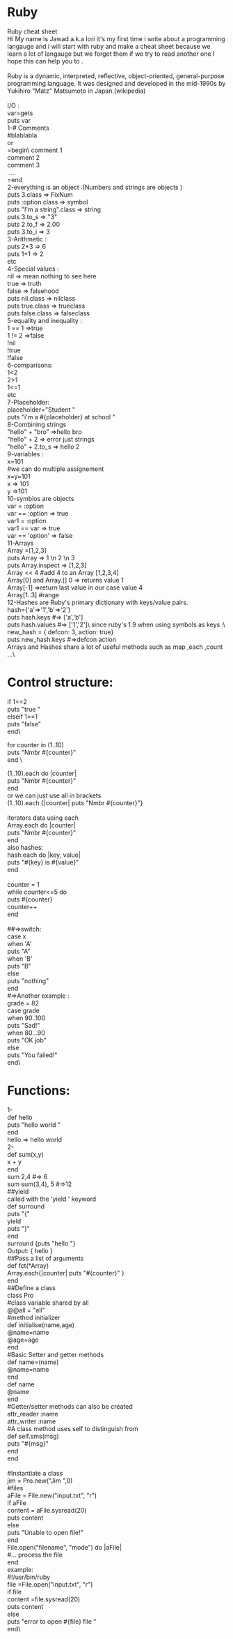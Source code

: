 # Ruby
Ruby cheat sheet \
Hi My name is Jawad a.k.a Iori it's my first time i write about a programming langauge and i will start with ruby and make a cheat sheet  because we learn a lot of langauge but we forget them if we try to read another one 
I hope this can help you to .
\
\
Ruby is a dynamic, interpreted, reflective, object-oriented, general-purpose programming language. 
It was designed and developed in the mid-1990s by Yukihiro "Matz" Matsumoto in Japan.(wikipedia)
\
\
I/O :\
var=gets\
puts var\
1-# Comments\
#blablabla \
or \
=begin\ 
comment 1\
comment 2\
comment 3\
.....\
=end \
2-everything is an object :(Numbers and strings are objects )\
puts 3.class   => FixNum \
puts :option.class  => symbol\
puts "I'm a string".class => string  \
puts 3.to_s    => "3"\
puts 2.to_f   =>  2.00\
puts 3.to_i   => 3 \
3-Arithmetic :\
puts 2*3 => 6 \
puts 1+1 => 2 \
etc \
4-Special values :\
nil   => mean nothing to see here\
true  => truth\
false => falsehood\
puts nil.class  => nilclass\
puts true.class => trueclass\
puts false.class => falseclass\
5-equality and inequality :\
 1 == 1  =>true \
 1 != 2  =>false\
 !nil \
 !true \
 !false\
 6-comparisons:\
 1<2\
 2>1\
 1<=1\
 etc \
7-Placeholder:\
placeholder="Student "\
puts "i'm a #{placeholder} at school "\
8-Combining strings \
"hello" + "bro"  =>hello bro \
"hello" + 2 => error just strings \
"hello" + 2.to_s  => hello 2 \
9-variables :\
x=101 \
#we can do multiple assignement \
x=y=101 \
x => 101 \
y =>101\
10-symblos are objects \
var = :option \
var == :option => true \
var1 = :option \
var1 == var => true \
var  == 'option' => false \
11-Arrays \
Array =[1,2,3]\
puts Array => 1 \n 2 \n 3 \
puts Array.inspect => [1,2,3]\
Array << 4  #add 4 to an Array [1,2,3,4]\
Array[0] and Array.[] 0  => returns value 1 \
Array[-1] =>return last value in our case value 4 \
Array[1..3]  #range \
12-Hashes are Ruby's primary dictionary with keys/value pairs.\
hash={'a'=>'1','b'=>'2'}\
puts hash.keys #=> ['a','b']\
puts hash.values #=> ['1','2']\ 
since ruby's 1.9 when using symbols as keys :\ 
new_hash = { defcon: 3, action: true}\
puts new_hash.keys #=>defcon action\
Arrays and Hashes share a lot of useful methods such  as map ,each ,count ...\
#  Control structure:
if 1==2 \
 puts "true "\
elseif 1==1 \
 puts "false"\
end\

for counter in (1..10)\
   puts "Nmbr #{counter}"\
end \

(1..10).each do |counter|\
  puts "Nmbr #{counter}"\
end   \
or we can just use all in brackets\
(1..10).each {|counter| puts "Nmbr #{counter}"}\
\
iterators data using each \
Array.each do |counter|\
  puts "Nmbr #{counter}"\
end\
 also hashes:\
 hash.each do |key, value|\
  puts "#{key} is #{value}"\
end\
\
counter = 1\
while counter<=5  do\
   puts #{counter}\
   counter++\
end   \
\
##=>switch:\
 case x \
 when 'A'\
 puts "A"\
 when 'B'\
 puts "B"\
 else\
 puts "nothing"\
 end\
 #=>Another example :\
 grade = 82\
case grade\
    when 90..100\
      puts "Sad!"\
    when 80...90\
      puts "OK job" \
    else\
      puts "You failed!"\
end\

# Functions:
1- \
def hello\
  puts "hello world "\
end \
 hello => hello world \
2-\
def sum(x,y)\
  x + y\
end\
sum 2,4 #=> 6\
sum sum(3,4), 5 #=>12\
##yield\
called with the 'yield ' keyword \
def surround \
  puts "{"\
  yield\
  puts "}"\
end\
surround {puts "hello "}\
Output:    { hello } \
##Pass a list of arguments\
def fct(*Array)\
Array.each{|counter| puts "#{counter}" } \
end\
##Define a class\
class Pro\
#class variable shared by all \
 @@all = "all"\
 #method initializer\
def initialise(name,age)\
  @name=name\
  @age=age \
 end \
 #Basic Setter and getter methods \
 def name=(name)\
    @name=name\
 end\
 def name \
   @name\
 end       \
 #Getter/setter methods can also be created \
 attr_reader :name\
 attr_writer :name\
#A class method uses self to distinguish from\
def self.sms(msg)\
   puts "#{msg}"\
end\
end \
\
#Instantiate a class\
jim = Pro.new("Jim ",0)\
#files\
aFile = File.new("input.txt", "r")\
if aFile\
   content = aFile.sysread(20)\
   puts content\
else\
   puts "Unable to open file!"\
end\
File.open("filename", "mode") do |aFile|\
   #... process the file\
end\
example:\
#!/usr/bin/ruby\
file =File.open("input.txt", "r")\
if file \
	content =file.sysread(20)\
	puts content\
else\
 puts "error to open #{file} file  "	\
end\
